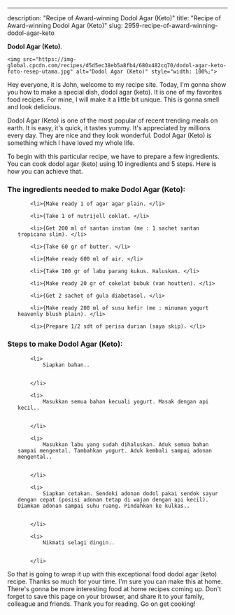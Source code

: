 ---
description: "Recipe of Award-winning Dodol Agar (Keto)"
title: "Recipe of Award-winning Dodol Agar (Keto)"
slug: 2959-recipe-of-award-winning-dodol-agar-keto

<p>
	<strong>Dodol Agar (Keto)</strong>. 
	
</p>
<p>
	
	<img src="https://img-global.cpcdn.com/recipes/d5d5ec38eb5a8fb4/680x482cq70/dodol-agar-keto-foto-resep-utama.jpg" alt="Dodol Agar (Keto)" style="width: 100%;">
	
	
</p>
<p>
	Hey everyone, it is John, welcome to my recipe site. Today, I'm gonna show you how to make a special dish, dodol agar (keto). It is one of my favorites food recipes. For mine, I will make it a little bit unique. This is gonna smell and look delicious.
</p>
	
<p>
	
</p>
<p>
	Dodol Agar (Keto) is one of the most popular of recent trending meals on earth. It is easy, it's quick, it tastes yummy. It's appreciated by millions every day. They are nice and they look wonderful. Dodol Agar (Keto) is something which I have loved my whole life.
</p>

<p>
To begin with this particular recipe, we have to prepare a few ingredients. You can cook dodol agar (keto) using 10 ingredients and 5 steps. Here is how you can achieve that.
</p>

<h3>The ingredients needed to make Dodol Agar (Keto):</h3>

<ol>
	
		<li>{Make ready 1 of agar agar plain. </li>
	
		<li>{Take 1 of nutrijell coklat. </li>
	
		<li>{Get 200 ml of santan instan (me : 1 sachet santan tropicana slim). </li>
	
		<li>{Take 60 gr of butter. </li>
	
		<li>{Make ready 600 ml of air. </li>
	
		<li>{Take 100 gr of labu parang kukus. Haluskan. </li>
	
		<li>{Make ready 20 gr of cokelat bubuk (van houtten). </li>
	
		<li>{Get 2 sachet of gula diabetasol. </li>
	
		<li>{Make ready 200 ml of susu kefir (me : minuman yogurt heavenly blush plain). </li>
	
		<li>{Prepare 1/2 sdt of perisa durian (saya skip). </li>
	
</ol>
<p>
	
</p>

<h3>Steps to make Dodol Agar (Keto):</h3>

<ol>
	
		<li>
			Siapkan bahan..
			
			
		</li>
	
		<li>
			Masukkan semua bahan kecuali yogurt. Masak dengan api kecil..
			
			
		</li>
	
		<li>
			Masukkan labu yang sudah dihaluskan. Aduk semua bahan sampai mengental. Tambahkan yogurt. Aduk kembali sampai adonan mengental..
			
			
		</li>
	
		<li>
			Siapkan cetakan. Sendoki adonan dodol pakai sendok sayur dengan cepat (posisi adonan tetap di wajan dengan api kecil). Diamkan adonan sampai suhu ruang. Pindahkan ke kulkas..
			
			
		</li>
	
		<li>
			Nikmati selagi dingin..
			
			
		</li>
	
</ol>

<p>
	
</p>

<p>
	So that is going to wrap it up with this exceptional food dodol agar (keto) recipe. Thanks so much for your time. I'm sure you can make this at home. There's gonna be more interesting food at home recipes coming up. Don't forget to save this page on your browser, and share it to your family, colleague and friends. Thank you for reading. Go on get cooking!
</p>
